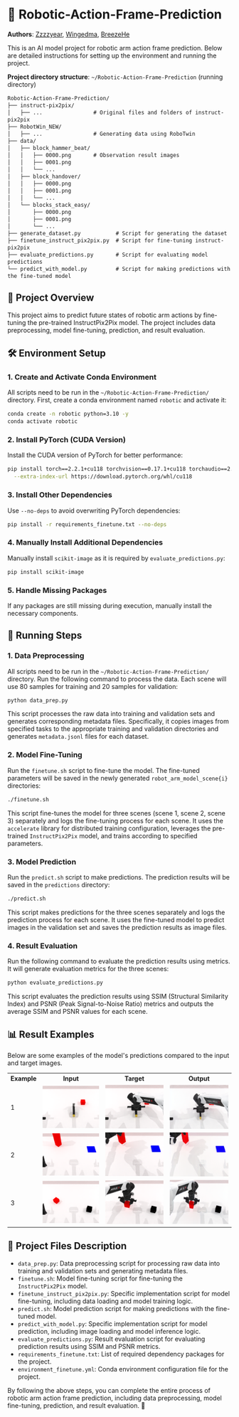 # 🤖 Robotic-Action-Frame-Prediction

**Authors**: [Zzzzyear](https://github.com/Zzzzyear), [Wingedma](https://github.com/Wingedma), [BreezeHe](https://github.com/BreezeHe)

This is an AI model project for robotic arm action frame prediction. Below are detailed instructions for setting up the environment and running the project.

**Project directory structure**: `~/Robotic-Action-Frame-Prediction` (running directory)

```
Robotic-Action-Frame-Prediction/
├── instruct-pix2pix/
│   ├── ...                # Original files and folders of instruct-pix2pix
├── RobotWin_NEW/
│   ├── ...                # Generating data using RoboTwin
├── data/
│   ├── block_hammer_beat/
│   │   ├── 0000.png       # Observation result images
│   │   ├── 0001.png
│   │   └── ...
│   ├── block_handover/
│   │   ├── 0000.png
│   │   ├── 0001.png
│   │   └── ...
│   └── blocks_stack_easy/
│       ├── 0000.png
│       ├── 0001.png
│       └── ...
├── generate_dataset.py           # Script for generating the dataset
├── finetune_instruct_pix2pix.py  # Script for fine-tuning instruct-pix2pix
├── evaluate_predictions.py       # Script for evaluating model predictions
└── predict_with_model.py         # Script for making predictions with the fine-tuned model
```

## 🌟 Project Overview
This project aims to predict future states of robotic arm actions by fine-tuning the pre-trained InstructPix2Pix model. The project includes data preprocessing, model fine-tuning, prediction, and result evaluation.

## 🛠️ Environment Setup

### 1. Create and Activate Conda Environment
All scripts need to be run in the `~/Robotic-Action-Frame-Prediction/` directory. First, create a conda environment named `robotic` and activate it:
```bash
conda create -n robotic python=3.10 -y
conda activate robotic
```

### 2. Install PyTorch (CUDA Version)
Install the CUDA version of PyTorch for better performance:
```bash
pip install torch==2.2.1+cu118 torchvision==0.17.1+cu118 torchaudio==2.2.1+cu118 \
  --extra-index-url https://download.pytorch.org/whl/cu118
```

### 3. Install Other Dependencies
Use `--no-deps` to avoid overwriting PyTorch dependencies:
```bash
pip install -r requirements_finetune.txt --no-deps
```

### 4. Manually Install Additional Dependencies
Manually install `scikit-image` as it is required by `evaluate_predictions.py`:
```bash
pip install scikit-image
```

### 5. Handle Missing Packages
If any packages are still missing during execution, manually install the necessary components.

## 🚀 Running Steps

### 1. Data Preprocessing
All scripts need to be run in the `~/Robotic-Action-Frame-Prediction/` directory. Run the following command to process the data. Each scene will use 80 samples for training and 20 samples for validation:
```bash
python data_prep.py
```
This script processes the raw data into training and validation sets and generates corresponding metadata files. Specifically, it copies images from specified tasks to the appropriate training and validation directories and generates `metadata.jsonl` files for each dataset.

### 2. Model Fine-Tuning
Run the `finetune.sh` script to fine-tune the model. The fine-tuned parameters will be saved in the newly generated `robot_arm_model_scene{i}` directories:
```bash
./finetune.sh
```
This script fine-tunes the model for three scenes (scene 1, scene 2, scene 3) separately and logs the fine-tuning process for each scene. It uses the `accelerate` library for distributed training configuration, leverages the pre-trained `InstructPix2Pix` model, and trains according to specified parameters.

### 3. Model Prediction
Run the `predict.sh` script to make predictions. The prediction results will be saved in the `predictions` directory:
```bash
./predict.sh
```
This script makes predictions for the three scenes separately and logs the prediction process for each scene. It uses the fine-tuned model to predict images in the validation set and saves the prediction results as image files.

### 4. Result Evaluation
Run the following command to evaluate the prediction results using metrics. It will generate evaluation metrics for the three scenes:
```bash
python evaluate_predictions.py
```
This script evaluates the prediction results using SSIM (Structural Similarity Index) and PSNR (Peak Signal-to-Noise Ratio) metrics and outputs the average SSIM and PSNR values for each scene.

## 📊 Result Examples
Below are some examples of the model's predictions compared to the input and target images.

<table>
<tr>
<th>Example</th>
<th>Input</th>
<th>Target</th>
<th>Output</th>
</tr>
<tr>
<td>1</td>
<td><img src="example/input1.png" width="200"></td>
<td><img src="example/target1.png" width="200"></td>
<td><img src="example/output1.png" width="200"></td>
</tr>
<tr>
<td>2</td>
<td><img src="example/input2.png" width="200"></td>
<td><img src="example/target2.png" width="200"></td>
<td><img src="example/output2.png" width="200"></td>
</tr>
<tr>
<td>3</td>
<td><img src="example/input3.png" width="200"></td>
<td><img src="example/target3.png" width="200"></td>
<td><img src="example/output3.png" width="200"></td>
</tr>
</table>

## 📂 Project Files Description
- `data_prep.py`: Data preprocessing script for processing raw data into training and validation sets and generating metadata files.
- `finetune.sh`: Model fine-tuning script for fine-tuning the `InstructPix2Pix` model.
- `finetune_instruct_pix2pix.py`: Specific implementation script for model fine-tuning, including data loading and model training logic.
- `predict.sh`: Model prediction script for making predictions with the fine-tuned model.
- `predict_with_model.py`: Specific implementation script for model prediction, including image loading and model inference logic.
- `evaluate_predictions.py`: Result evaluation script for evaluating prediction results using SSIM and PSNR metrics.
- `requirements_finetune.txt`: List of required dependency packages for the project.
- `environment_finetune.yml`: Conda environment configuration file for the project.

By following the above steps, you can complete the entire process of robotic arm action frame prediction, including data preprocessing, model fine-tuning, prediction, and result evaluation. 🎉

